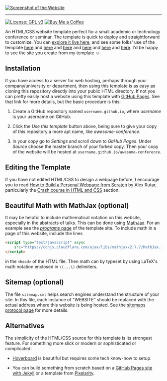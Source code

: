 [![Screenshot of the Website](https://raw.githubusercontent.com/mikepierce/conference-website-template/master/screenshot.png)](https://mikepierce.github.io/conference-website-template/)

---

[![License: GPL v3](https://img.shields.io/badge/License-GPLv3-blue.svg)](https://www.gnu.org/licenses/gpl-3.0)
[![Buy Me a Coffee](https://img.shields.io/badge/Buy%20Me%20a-Coffee-orange)](https://www.buymeacoffee.com/mpierce)

An HTML/CSS website template perfect for a small academic or technology conference or seminar.
The template is quick to deploy and straightforward to customize.
You can [explore it live here](https://mikepierce.github.io/conference-website-template/),
and see some folks' use of the template
[here](https://math.ucr.edu/~mathconn/)
and [here](https://data-science-conference.github.io)
and [here](https://aquaticdatasciopensci.github.io)
and [here](https://comp-expe.github.io)
and [here](https://enba-phd-call.github.io)
and [here](https://strl2022.github.io).
I'd be happy to see the site you create from my template ☺

## Installation

If you have access to a server for web hosting,
perhaps through your company/university or department,
then using this template is as easy as cloning this repository
directly into your public HTML directory.
If not you can pretty easily host a website using this template with [GitHub Pages](https://pages.github.com/).
See that link for more details, but the basic procedure is this:

1.  Create a GitHub repository named `username.github.io`,
    where _username_ is your username on GitHub.

2.  Click the _Use this template_ button above,
    being sure to give your copy of this repository a more apt name,
    like _awesome-conference_.

3.  In your copy go to _Settings_ and scroll down to _GitHub Pages_.
    Under _Source_ choose the master branch of your forked copy.
    Then your copy of the website will be hosted at `username.github.io/awesome-conference`.

## Editing the Template

If you have not edited HTML/CSS to design a webpage before,
I encourage you to read
[How to Build a Personal Webpage from Scratch](https://rutar.org/writing/how-to-build-a-personal-webpage-from-scratch/)
by Alex Rutar, particularly the
[Crash course in HTML and CSS](https://rutar.org/writing/how-to-build-a-personal-webpage-from-scratch/#crash-course-in-html-and-css)
section.

## Beautiful Math with MathJax (optional)

It may be helpful to include mathematical notation on this website, especially in the abstracts of talks.
This can be done using [MathJax](https://github.com/mathjax/MathJax).
For an example see the [_programs_ page](https://mikepierce.github.io/conference-website-template/program/) of the template site.
To include math in a page of this website, include the lines

```HTML
<script type="text/javascript" async
    src="https://cdnjs.cloudflare.com/ajax/libs/mathjax/2.7.7/MathJax.js?config=default">
</script>
```

in the `<head>` of the HTML file. Then math can by typeset by using LaTeX's math notation enclosed in `\(...\)` delimiters.

## Sitemap (optional)

The file `sitemap.xml` helps search engines understand the structure of your site.
In this file, each instance of "WEBSITE" should be replaced
with the actual address where this website is being hosted.
See the [sitemaps protocol page](https://www.sitemaps.org/protocol.html) for more details.

## Alternatives

The simplicity of the HTML/CSS source for this template is its strongest feature.
For something more slick or modern or sophisticated or complicated:

- [Hoverboard](https://github.com/gdg-x/hoverboard) is beautiful but requires some tech know-how to setup.

- You can build something from scratch based on a
  [GitHub Pages site with Jekyll](https://docs.github.com/en/pages/setting-up-a-github-pages-site-with-jekyll)
  or a template from [Pixelarity](https://pixelarity.com).
